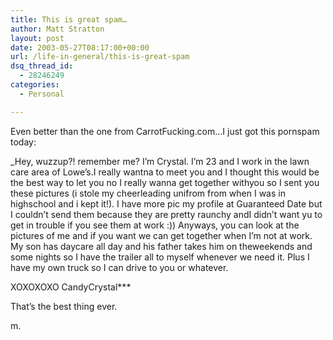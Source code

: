 ```yaml
---
title: This is great spam…
author: Matt Stratton
layout: post
date: 2003-05-27T08:17:00+00:00
url: /life-in-general/this-is-great-spam
dsq_thread_id:
  - 28246249
categories:
  - Personal

---
```

Even better than the one from CarrotFucking.com&#8230;I just got this pornspam today:

_Hey, wuzzup?! remember me? I&#8217;m Crystal. I&#8217;m 23 and I work in the lawn care area of Lowe&#8217;s.I really wantna to meet you and I thought this would be the best way to let you no I really wanna get together withyou so I sent you these pictures (i stole my cheerleading unifrom from when I was in highschool and i kept it!). I have more pic my profile at Guaranteed Date but I couldn&#8217;t send them because they are pretty raunchy andI didn&#8217;t want yu to get in trouble if you see them at work :)) Anyways, you can look at the pictures of me and if you want we can get together when I&#8217;m not at work. My son has daycare all day and his father takes him on theweekends and some nights so I have the trailer all to myself whenever we need it. Plus I have my own truck so I can drive to you or whatever.</p> 

XOXOXOXO CandyCrystal\***</i>

That&#8217;s the best thing ever.

m.
